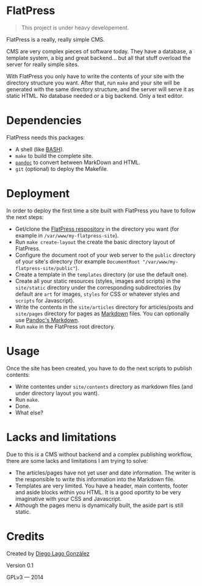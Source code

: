 # FlatPress

>
> This project is under heavy developement.
>

FlatPress is a really, really simple CMS.

CMS are very complex pieces of software today. They have a database, a template system, a big and great backend… but all that stuff overload the server for really simple sites.

With FlatPress you only have to write the contents of your site with the directory structure you want. After that, run `make` and your site will be generated with the same directory structure, and the server will serve it as static HTML. No database needed or a big backend. Only a text editor.

# Dependencies

FlatPress needs this packages:

* A shell (like [BASH](http://en.wikipedia.org/wiki/Bash_%28Unix_shell%29)).
* `make` to build the complete site.
* [`pandoc`](http://johnmacfarlane.net/pandoc/) to convert between MarkDown and HTML.
* `git` (optional) to deploy the Makefile.

# Deployment

In order to deploy the first time a site built with FlatPress you have to follow the next steps:

* Get/clone the [FlatPress respository](https://github.com/diegolagoglez/flatpress.git) in the directory you want (for example in `/var/www/my-flatpress-site`).
* Run `make create-layout` the create the basic directory layout of FlatPress.
* Configure the document root of your web server to the `public` directory of your site's directory (for example `DocumentRoot "/var/www/my-flatpress-site/public"`).
* Create a template in the `templates` directory (or use the default one).
* Create all your static resources (styles, images and scripts) in the `site/static` directory under the corresponding subdirectories (by default are `art` for images, `styles` for CSS or whatever styles and `scripts` for Javascript).
* Write the contents in the `site/articles` directory for articles/posts and `site/pages` directory for pages as [Markdown](http://en.wikipedia.org/wiki/Markdown) files. You can optionally use [Pandoc's Markdown](http://johnmacfarlane.net/pandoc/demo/example9/pandocs-markdown.html).
* Run `make` in the FlatPress root directory.

# Usage

Once the site has been created, you have to do the next scripts to publish contents:

* Write contentes under `site/contents` directory as markdown files (and under directory layout you want).
* Run `make`.
* Done.
* What else?

# Lacks and limitations

Due to this *is* a CMS without backend and a complex publishing workflow, there are some lacks and limitations I am trying to solve:

* The articles/pages have not yet user and date information. The writer is the responsible to write this information into the Markdown file.
* Templates are very limited. You have a header, main contents, footer and aside blocks within you HTML. It is a good oportity to be very imaginative with your CSS and Javascript.
* Although the pages menu is dynamically built, the aside part is still static.

# Credits

Created by [Diego Lago González](mailto:diego.lago.gonzalez@gmail.com)

Version 0.1

GPLv3 — 2014
